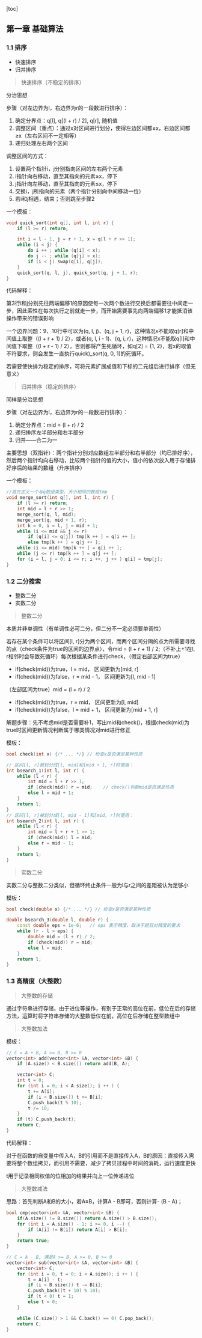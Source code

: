 [toc]

## 第一章 基础算法

### 1.1 排序

- 快速排序
- 归并排序

> 快速排序（不稳定的排序）

分治思想

步骤（对左边界为l，右边界为r的一段数进行排序）：

1. 确定分界点：q[l], q[(l + r) / 2], q[r], 随机值
2. 调整区间（重点）：通过x对区间进行划分，使得左边区间都≤x，右边区间都≥x（左右区间不一定相等）
3. 递归处理左右两个区间

调整区间的方式：

1. 设置两个指针i，j分别指向区间的左右两个元素
2. i指针向右移动，直至其指向的元素≥x，停下
3. j指针向左移动，直至其指向的元素≤x，停下
4. 交换i，j所指向的元素（两个指针分别向中间移动一位）
5. 若i和j相遇，结束；否则跳至步骤2

一个模板：

```c++
void quick_sort(int q[], int l, int r) {
    if (l >= r) return;

    int i = l - 1, j = r + 1, x = q[l + r >> 1];
    while (i < j) {
        do i ++ ; while (q[i] < x);
        do j -- ; while (q[j] > x);
        if (i < j) swap(q[i], q[j]);
    }
    quick_sort(q, l, j), quick_sort(q, j + 1, r);
}
```

代码解释：

第3行i和j分别先往两端偏移1的原因使每一次两个数进行交换后都需要往中间走一步，因此索性在每次执行之前就走一步，而开始需要事先向两端偏移1才能抵消该操作带来的错误影响

一个边界问题：9、10行中可以为(q, l, j)、(q, j + 1, r)，这种情况x不能取q[r]和中间值上取整（(l + r + 1) / 2），或者(q, l, i - 1)、(q, i, r)，这种情况x不能取q[l]和中间值下取整（(l + r - 1) / 2），否则都将产生死循环，如q[2] = {1, 2}，若x的取值不符要求，则会发生一直执行quick)_sort(q, 0, 1)的死循环。

若需要使快排为稳定的排序，可将元素扩展成值和下标的二元组后进行排序（但无意义）

> 归并排序（稳定的排序）

同样是分治思想

步骤（对左边界为l，右边界为r的一段数进行排序）：

1. 确定分界点：mid = (l + r) / 2
2. 递归排序左半部分和右半部分
3. 归并——合二为一

主要思想（双指针）：两个指针分别对应数组左半部分和右半部分（均已排好序），然后两个指针均向右移动，比较两个指针的值的大小，值小的依次放入用于存储排好序后的结果的数组（升序排序）

一个模板：

```c++
//首先定义一个与q数组类型、大小相同的数组tmp
void merge_sort(int q[], int l, int r) {
    if (l >= r) return;
    int mid = l + r >> 1;
    merge_sort(q, l, mid);
    merge_sort(q, mid + 1, r);
    int k = 0, i = l, j = mid + 1;
    while (i <= mid && j <= r)
        if (q[i] <= q[j]) tmp[k ++ ] = q[i ++ ];
        else tmp[k ++ ] = q[j ++ ];
    while (i <= mid) tmp[k ++ ] = q[i ++ ];
    while (j <= r) tmp[k ++ ] = q[j ++ ];
    for (i = l, j = 0; i <= r; i ++, j ++ ) q[i] = tmp[j];
}
```

### 1.2 二分搜索

- 整数二分
- 实数二分

> 整数二分

本质并非单调性（有单调性必可二分，但二分不一定必须要单调性）

若存在某个条件可以将区间[l, r]分为两个区间，而两个区间分隔的点为所需要寻找的点（check条件为true的区间的边界点），令mid = (l + r  + 1) / 2;（不补上+1在l, r相邻时会导致死循环）每次根据某条件进行check，（假定右部区间为true）

- if(check(mid))为true，l = mid， 区间更新为[mid, r]
- if(check(mid))为false，r = mid - 1， 区间更新为[l, mid - 1]

（左部区间为true）mid = (l + r) / 2

- if(check(mid))为true，r = mid， 区间更新为[l, mid]
- if(check(mid))为false，l = mid + 1， 区间更新为[mid + 1, r]

解题步骤：先不考虑mid是否需要补1，写出mid和check()，根据check(mid)为true时区间更新情况判断属于哪类情况对mid进行修正

模板：

```c++
bool check(int x) {/* ... */} // 检查x是否满足某种性质

// 区间[l, r]被划分成[l, mid]和[mid + 1, r]时使用：
int bsearch_1(int l, int r) {
    while (l < r) {
        int mid = l + r >> 1;
        if (check(mid)) r = mid;    // check()判断mid是否满足性质
        else l = mid + 1;
    }
    return l;
}
// 区间[l, r]被划分成[l, mid - 1]和[mid, r]时使用：
int bsearch_2(int l, int r) {
    while (l < r) {
        int mid = l + r + 1 >> 1;
        if (check(mid)) l = mid;
        else r = mid - 1;
    }
    return l;
}
```

> 实数二分

实数二分与整数二分类似，但循环终止条件一般为l与r之间的差距被认为足够小

模板：

```c++
bool check(double x) {/* ... */} // 检查x是否满足某种性质

double bsearch_3(double l, double r) {
    const double eps = 1e-6;   // eps 表示精度，取决于题目对精度的要求
    while (r - l > eps) {
        double mid = (l + r) / 2;
        if (check(mid)) r = mid;
        else l = mid;
    }
    return l;
}
```

### 1.3 高精度（大整数）

> 大整数的存储

通过字符串进行存储，由于进位等操作，有别于正常的高位在前，低位在后的存储方法，运算时将字符串存储的大整数低位在前，高位在后存储在整型数组中

> 大整数加法

模板：

```c++
// C = A + B, A >= 0, B >= 0
vector<int> add(vector<int> &A, vector<int> &B) {
    if (A.size() < B.size()) return add(B, A);

    vector<int> C;
    int t = 0;
    for (int i = 0; i < A.size(); i ++ ) {
        t += A[i];
        if (i < B.size()) t += B[i];
        C.push_back(t % 10);
        t /= 10;
    }
    if (t) C.push_back(t);
    return C;
}
```

代码解释：

对于在函数的自变量中传入A，B的引用而不是直接传入A，B的原因：直接传入需要将整个数组拷贝，而引用不需要，减少了拷贝过程中时间的消耗，运行速度更快

t用于记录相同权值的位相加的结果并向上一位传递进位

> 大整数减法

思路：首先判断A和B的大小，若A≥B，计算A - B即可，否则计算- (B - A)；

```c++
bool cmp(vector<int> &A, vector<int> &B) {
    if(A.size() != B.size()) return A.size() > B.size();
    for (int i = A.size() - 1; i >= 0, i --) {
        if (A[i] != B[i]) return A[i] > B[i];
    }
    return true;
} 

// C = A - B, 满足A >= B, A >= 0, B >= 0
vector<int> sub(vector<int> &A, vector<int> &B) {
    vector<int> C;
    for (int i = 0, t = 0; i < A.size(); i ++ ) {
        t = A[i] - t;
        if (i < B.size()) t -= B[i];
        C.push_back((t + 10) % 10);
        if (t < 0) t = 1;
        else t = 0;
    }

    while (C.size() > 1 && C.back() == 0) C.pop_back();
    return C;
}
```

